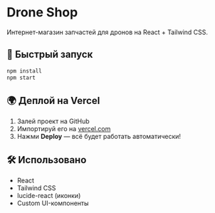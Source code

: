 # Drone Shop

Интернет-магазин запчастей для дронов на React + Tailwind CSS.

## 🚀 Быстрый запуск

```bash
npm install
npm start
```

## 🌍 Деплой на Vercel

1. Залей проект на GitHub
2. Импортируй его на [vercel.com](https://vercel.com)
3. Нажми **Deploy** — всё будет работать автоматически!

## 🛠 Использовано

- React
- Tailwind CSS
- lucide-react (иконки)
- Custom UI-компоненты